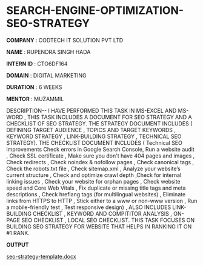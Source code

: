 # SEARCH-ENGINE-OPTIMIZATION-SEO-STRATEGY

**COMPANY** : CODTECH IT SOLUTION PVT LTD

**NAME** : RUPENDRA SINGH HADA

**INTERN ID** : CTO6DF164

**DOMAIN** : DIGITAL MARKETING

**DURATION** : 6 WEEKS

**MENTOR** : MUZAMMIL

DESCRIPTION-- I HAVE PERFORMED THIS TASK IN MS-EXCEL AND MS-WORD , THIS TASK INCLUDES A DOCUMENT FOR SEO STRATEGY AND A CHECKLIST OF SEO STRATEGY. THE STRATEGY DOCUMENT INCLUDES ( DEFINING TARGET AUDIENCE , TOPICS AND TARGET KEYWORDS , KEYWORD STRATEGY , LINK-BUILDING STRATEGY , TECHNICAL SEO STRATEGY). THE CHECKLIST DOCUMENT INCLUDES ( Technical SEO improvements Check errors in Google Search Console,	Run a website audit	, Check SSL certificate	, Make sure you don't have 404 pages and images , Check redirects , Check noindex & nofollow pages	, Check canonical tags , Check the robots.txt file , 	Check sitemap.xml	, Analyze your website’s current structure	, Check and optimize crawl depth ,Check for internal linking issues , Check your website for orphan pages	, Check website speed and Core Web Vitals	, Fix duplicate or missing title tags and meta descriptions	, Check hreflang tags (for multilingual websites)	, Eliminate links from HTTPS to HTTP	, Stick either to a www or non-www version , Run a mobile-friendly test	, Test responsive design) , ALSO INCLUDES LINK-BUILDING CHECKLIST , KEYWORD AND COMPITITOR ANALYSIS , ON-PAGE SEO CHECKLIST , LOCAL SEO CHECKLIST. THIS TASK FOCUSES ON BUILDING SEO STRATEGY FOR WEBSITE THAT HELPS IN RANKING IT ON #1 RANK.

**OUTPUT**

[seo-strategy-template.docx](https://github.com/user-attachments/files/21092082/seo-strategy-template.docx)

